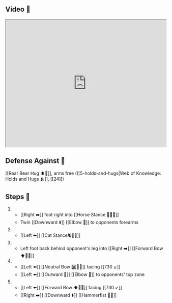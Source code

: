 ## Video 🎥

<iframe src="https://www.youtube.com/embed/kRBlmnNAyl8" width="100%" height="400"></iframe>

## Defense Against 🤺

[[Rear Bear Hug ⬆️🐻]], arms free ([[5-holds-and-hugs|Web of Knowledge: Holds and Hugs 🫂]], [[24]])

## Steps 👣

1. - [[Right ➡️]] foot right into [[Horse Stance 🏇🧍‍♂️]]
    - Twin [[Downward ⬇️]] [[Elbow 💪]] to opponents forearms
2. - [[Left ⬅️]] [[Cat Stance🐈🧍‍♂️]]
3. - Left foot back behind opponent's leg into [[Right ➡️]] [[Forward Bow ⬆️🧍‍♂️]]
4. - [[Left ⬅️]] [[Neutral Bow 0️⃣🧍‍♂️]] facing [[730 ↙️]]
    - [[Left ⬅️]] [[Outward 🔼]] [[Elbow 💪]] to opponents' top zone
5. - [[Left ⬅️]] [[Forward Bow ⬆️🧍‍♂️]] facing [[730 ↙️]]
    - [[Right ➡️]] [[Downward ⬇️]] [[Hammerfist 🔨✊]]
